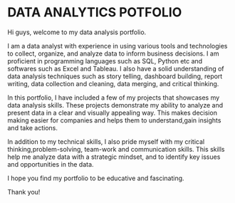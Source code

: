 # DATA ANALYTICS POTFOLIO
Hi guys, welcome to my data analysis portfolio.

I am a data analyst with experience in using various tools and technologies to collect, organize, and analyze data to inform business decisions. I am proficient in programming languages such as SQL, Python etc and softwares such as Excel and Tableau. I also have a solid understanding of data analysis techniques such as story telling, dashboard building, report writing, data collection and cleaning, data merging, and critical thinking.

In this portfolio, I have included a few of my projects that showcases my data analysis skills. These projects demonstrate my ability to analyze and present data in a clear and visually appealing way. This makes decision making easier for companies and helps them to understand,gain insights and take actions.

In addition to my technical skills, I also pride myself with my critical thinking,problem-solving, team-work and communication skills. This skills help me analyze data with a strategic mindset, and to identify key issues and opportunities in the data.

I hope you find my portfolio to be educative and fascinating.

Thank you!
